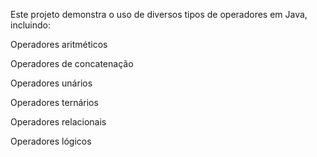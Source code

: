 Este projeto demonstra o uso de diversos tipos de operadores em Java, incluindo:

Operadores aritméticos

Operadores de concatenação

Operadores unários

Operadores ternários

Operadores relacionais

Operadores lógicos
